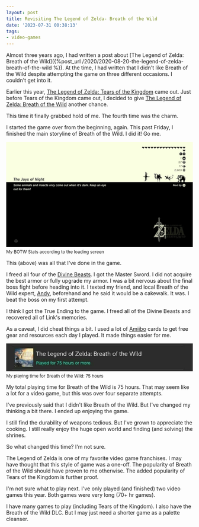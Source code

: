 ```yaml
---
layout: post
title: Revisiting The Legend of Zelda- Breath of the Wild
date: '2023-07-31 00:38:13'
tags:
- video-games
---
```


Almost three years ago, I had written a post about [The Legend of Zelda: Breath of the Wild]({%post_url /2020/2020-08-20-the-legend-of-zelda-breath-of-the-wild %}). At the time, I had written that I didn't like Breath of the Wild despite attempting the game on three different occasions. I couldn't get into it.

Earlier this year, [The Legend of Zelda: Tears of the Kingdom](https://zelda.nintendo.com/tears-of-the-kingdom/) came out. Just before Tears of the Kingdom came out, I decided to give [The Legend of Zelda: Breath of the Wild](https://zelda.nintendo.com/breath-of-the-wild/) another chance.

This time it finally grabbed hold of me. The fourth time was the charm.

I started the game over from the beginning, again. This past Friday, I finished the main storyline of Breath of the Wild. I did it! Go me.

<div class="py-3">
	<div class="card shadow-sm">
		<img class="img-fluid" src="/public/images/2023/revisiting-the-legend-of-zelda-breath-of-the-wild/botw.jpg">
		<div class="card-body mx-auto">
			<small>My BOTW Stats according to the loading screen</small>
		</div>
	</div>
</div>

This (above) was all that I've done in the game.

I freed all four of the [Divine Beasts](https://zelda.fandom.com/wiki/Divine_Beast). I got the Master Sword. I did not acquire the best armor or fully upgrade my armor. I was a bit nervous about the final boss fight before heading into it. I texted my friend, and local Breath of the Wild expert, [Andy](http://cleanswifter.com/), beforehand and he said it would be a cakewalk. It was. I beat the boss on my first attempt.

I think I got the True Ending to the game. I freed all of the Divine Beasts and recovered all of Link's memories.

As a caveat, I did cheat things a bit. I used a lot of [Amiibo](https://www.nintendo.com/amiibo/) cards to get free gear and resources each day I played. It made things easier for me.

<div class="py-3">
	<div class="card shadow-sm">
		<img class="img-fluid" src="/public/images/2023/revisiting-the-legend-of-zelda-breath-of-the-wild/botw-playtime.jpg">
		<div class="card-body mx-auto">
			<small>My playing time for Breath of the Wild: 75 hours</small>
		</div>
	</div>
</div>

My total playing time for Breath of the Wild is 75 hours. That may seem like a lot for a video game, but this was over four separate attempts.

I've previously said that I didn't like Breath of the Wild. But I've changed my thinking a bit there. I ended up enjoying the game.

I still find the durability of weapons tedious. But I've grown to appreciate the cooking. I still really enjoy the huge open world and finding (and solving) the shrines.

So what changed this time? I'm not sure.

The Legend of Zelda is one of my favorite video game franchises. I may have thought that this style of game was a one-off. The popularity of Breath of the Wild should have proven to me otherwise. The added popularity of Tears of the Kingdom is further proof.

I'm not sure what to play next. I've only played (and finished) two video games this year. Both games were very long (70+ hr games).

I have many games to play (including Tears of the Kingdom). I also have the Breath of the Wild DLC. But I may just need a shorter game as a palette cleanser.

